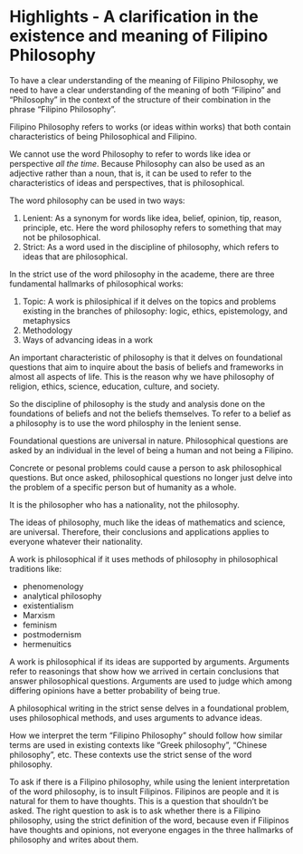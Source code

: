 # Highlights - A clarification in the existence and meaning of Filipino Philosophy

To have a clear understanding of the meaning of Filipino Philosophy, we need to have a clear understanding of the meaning of both “Filipino” and “Philosophy” in the context of the structure of their combination in the phrase “Filipino Philosophy”.

Filipino Philosophy refers to works (or ideas within works) that both contain characteristics of being Philosophical and Filipino.

We cannot use the word Philosophy to refer to words like idea or perspective *all the time*. Because Philosophy can also be used as an adjective rather than a noun, that is, it can be used to refer to the characteristics of ideas and perspectives, that is philosophical.

The word philosophy can be used in two ways:

1. Lenient: As a synonym for words like idea, belief, opinion, tip, reason, principle, etc. Here the word philosophy refers to something that may not be philosophical.
2. Strict: As a word used in the discipline of philosophy, which refers to ideas that are philosophical.

In the strict use of the word philosophy in the academe, there are three fundamental hallmarks of philosophical works:

1. Topic: A work is philosiphical if it delves on the topics and problems existing in the branches of philosophy: logic, ethics, epistemology, and metaphysics
2. Methodology
3. Ways of advancing ideas in a work

An important characteristic of philosophy is that it delves on foundational questions that aim to inquire about the basis of beliefs and frameworks in almost all aspects of life. This is the reason why we have philosophy of religion, ethics, science, education, culture, and society.

So the discipline of philosophy is the study and analysis done on the foundations of beliefs and not the beliefs themselves. To refer to a belief as a philosophy is to use the word philosphy in the lenient sense.

Foundational questions are universal in nature. Philosophical questions are asked by an individual in the level of being a human and not being a Filipino.

Concrete or pesonal problems could cause a person to ask philosophical questions. But once asked, philosophical questions no longer just delve into the problem of a specific person but of humanity as a whole.

It is the philosopher who has a nationality, not the philosophy.

The ideas of philosophy, much like the ideas of mathematics and science, are universal. Therefore, their conclusions and applications applies to everyone whatever their nationality.

A work is philosophical if it uses methods of philosophy in philosophical traditions like:

- phenomenology
- analytical philosophy
- existentialism
- Marxism
- feminism
- postmodernism
- hermenuitics

A work is philosophical if its ideas are supported by arguments. Arguments refer to reasonings that show how we arrived in certain conclusions that answer philosophical questions. Arguments are used to judge which among differing opinions have a better probability of being true.

A philosophical writing in the strict sense delves in a foundational problem, uses philosophical methods, and uses arguments to advance ideas.

How we interpret the term “Filipino Philosophy” should follow how similar terms are used in existing contexts like “Greek philosophy”, “Chinese philosophy”, etc. These contexts use the strict sense of the word philosophy.

To ask if there is a Filipino philosophy, while using the lenient interpretation of the word philosophy, is to insult Filipinos. Filipinos are people and it is natural for them to have thoughts. This is a question that shouldn’t be asked. The right question to ask is to ask whether there is a Filipino philosophy, using the strict definition of the word, because even if Filipinos have thoughts and opinions, not everyone engages in the three hallmarks of philosophy and writes about them.

